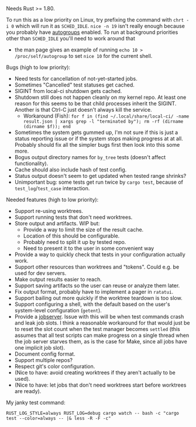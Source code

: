 Needs Rust >= 1.80.

To run this as a low priority on Linux, try prefixing the command with `chrt -i
0` which will run it as `SCHED_IDLE`. `nice -n 19` isn't really enough because
you probably have
[autogroups](https://man7.org/linux/man-pages/man7/sched.7.html) enabled. To run
at background priorities other than `SCHED_IDLE` you'll need to work around that
- the man page gives an example of running `echo 10 > /proc/self/autogroup` to
set `nice 10` for the current shell.

Bugs (high to low priority):

 - Need tests for cancellation of not-yet-started jobs.
 - Sometimes "Cancelled" test statuses get cached.
 - SIGINT from local-ci shutdown gets cached.
 - Shutdown still does not happen cleanly on my kernel repo. At least one reason
   for this seems to be that child processes inherit the SIGINT. Another is that
   Ctrl-C just doesn't always kill the service.
   - Workaround (Fish): `for f in (find ~/.local/share/local-ci/ -name result.json | xargs grep -l "terminated by"); rm -rf (dirname (dirname $f)); end`
 - Sometimes the system gets gummed up, I'm not sure if this is just a
   status reporting issue or if the system stops making progress at at all.
   Probably should fix all the simpler bugs first then look into this some more.
 - Bogus output directory names for `by_tree` tests (doesn't affect functionality).
 - Cache should also include hash of test config.
 - Status output doesn't seem to get updated when tested range shrinks?
 - Unimportant bug: some tests get run twice by `cargo test`, because of
   `test_log`/`test_case` interaction.

Needed features (high to low priority):

 - Support re-using worktrees.
 - Support running tests that don't need worktrees.
 - Store output and artifacts. WIP but:
   - Provide a way to limit the size of the result cache.
   - Location of this should be configurable.
   - Probably need to split it up by tested repo.
   - Need to present it to the user in some convenient way
 - Provide a way to quickly check that tests in your configuration actually work.
 - Support other resources than worktrees and "tokens". Could e.g. be used for
   dev servers.
 - Make output results easier to reach.
 - Support saving artifacts so the user can reuse or analyze them later.
 - Fix output format, probably have to implement a pager in `ratatui`.
 - Support bailing out more quickly if the worktree teardown is too slow.
 - Support configuring a shell, with the default based on the user's
   system-level configuration (`getent`).
 - Provide a
   [jobserver](https://www.gnu.org/software/make/manual/html_node/Job-Slots.html).
   Issue with this will be when test commands crash and leak job slots. I think
   a reasonable workaround for that would just be to reset the slot count when
   the test manager becomes `settled` (this assumes that all test scripts can
   make progress on a single thread when the job server starves them, as is the
   case for Make, since all jobs have one implicit job slot).
 - Document config format.
 - Support multiple repos?
 - Respect git's color configuration.
 - (Nice to have: avoid creating worktrees if they aren't actually to be used).
 - (Nice to have: let jobs that don't need worktrees start before worktrees are ready).

My janky test command:

```
RUST_LOG_STYLE=always RUST_LOG=debug cargo watch -- bash -c "cargo test --color=always -- |& less -R -F -c"
```